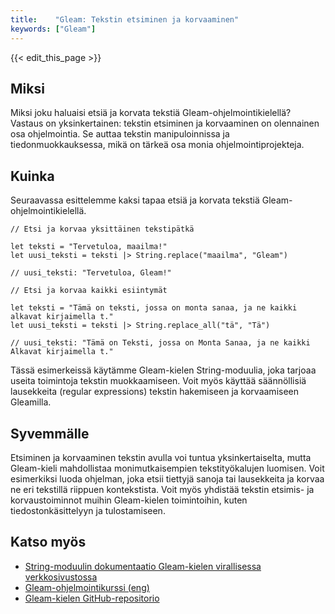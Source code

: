 ```yaml
---
title:    "Gleam: Tekstin etsiminen ja korvaaminen"
keywords: ["Gleam"]
---
```


{{< edit_this_page >}}

## Miksi

Miksi joku haluaisi etsiä ja korvata tekstiä Gleam-ohjelmointikielellä? Vastaus on yksinkertainen: tekstin etsiminen ja korvaaminen on olennainen osa ohjelmointia. Se auttaa tekstin manipuloinnissa ja tiedonmuokkauksessa, mikä on tärkeä osa monia ohjelmointiprojekteja.

## Kuinka

Seuraavassa esittelemme kaksi tapaa etsiä ja korvata tekstiä Gleam-ohjelmointikielellä.

```Gleam
// Etsi ja korvaa yksittäinen tekstipätkä

let teksti = "Tervetuloa, maailma!"
let uusi_teksti = teksti |> String.replace("maailma", "Gleam")

// uusi_teksti: "Tervetuloa, Gleam!"
```

```Gleam
// Etsi ja korvaa kaikki esiintymät

let teksti = "Tämä on teksti, jossa on monta sanaa, ja ne kaikki alkavat kirjaimella t."
let uusi_teksti = teksti |> String.replace_all("tä", "Tä")

// uusi_teksti: "Tämä on Teksti, jossa on Monta Sanaa, ja ne kaikki Alkavat kirjaimella t."
```

Tässä esimerkeissä käytämme Gleam-kielen String-moduulia, joka tarjoaa useita toimintoja tekstin muokkaamiseen. Voit myös käyttää säännöllisiä lausekkeita (regular expressions) tekstin hakemiseen ja korvaamiseen Gleamilla.

## Syvemmälle

Etsiminen ja korvaaminen tekstin avulla voi tuntua yksinkertaiselta, mutta Gleam-kieli mahdollistaa monimutkaisempien tekstityökalujen luomisen. Voit esimerkiksi luoda ohjelman, joka etsii tiettyjä sanoja tai lausekkeita ja korvaa ne eri tekstillä riippuen kontekstista. Voit myös yhdistää tekstin etsimis- ja korvaustoiminnot muihin Gleam-kielen toimintoihin, kuten tiedostonkäsittelyyn ja tulostamiseen.

## Katso myös

- [String-moduulin dokumentaatio Gleam-kielen virallisessa verkkosivustossa](https://gleam.run/modules/string/)
- [Gleam-ohjelmointikurssi (eng)](https://dev.to/gleam_language/beginner-friendly-gleam-tutorial-series-1ho8)
- [Gleam-kielen GitHub-repositorio](https://github.com/gleam-lang/gleam)